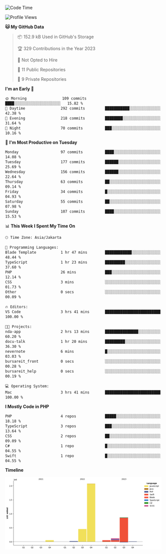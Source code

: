 <!--START_SECTION:waka-->
![Code Time](http://img.shields.io/badge/Code%20Time-240%20hrs%2052%20mins-blue)

![Profile Views](http://img.shields.io/badge/Profile%20Views-0-blue)

**🐱 My GitHub Data** 

> 📦 152.9 kB Used in GitHub's Storage 
 > 
> 🏆 329 Contributions in the Year 2023
 > 
> 🚫 Not Opted to Hire
 > 
> 📜 11 Public Repositories 
 > 
> 🔑 9 Private Repositories 
 > 
**I'm an Early 🐤** 

```text
🌞 Morning                109 commits         ████░░░░░░░░░░░░░░░░░░░░░   15.82 % 
🌆 Daytime                292 commits         ███████████░░░░░░░░░░░░░░   42.38 % 
🌃 Evening                218 commits         ████████░░░░░░░░░░░░░░░░░   31.64 % 
🌙 Night                  70 commits          ███░░░░░░░░░░░░░░░░░░░░░░   10.16 % 
```
📅 **I'm Most Productive on Tuesday** 

```text
Monday                   97 commits          ████░░░░░░░░░░░░░░░░░░░░░   14.08 % 
Tuesday                  177 commits         ██████░░░░░░░░░░░░░░░░░░░   25.69 % 
Wednesday                156 commits         ██████░░░░░░░░░░░░░░░░░░░   22.64 % 
Thursday                 63 commits          ██░░░░░░░░░░░░░░░░░░░░░░░   09.14 % 
Friday                   34 commits          █░░░░░░░░░░░░░░░░░░░░░░░░   04.93 % 
Saturday                 55 commits          ██░░░░░░░░░░░░░░░░░░░░░░░   07.98 % 
Sunday                   107 commits         ████░░░░░░░░░░░░░░░░░░░░░   15.53 % 
```


📊 **This Week I Spent My Time On** 

```text
🕑︎ Time Zone: Asia/Jakarta

💬 Programming Languages: 
Blade Template           1 hr 47 mins        ████████████░░░░░░░░░░░░░   48.44 % 
TypeScript               1 hr 23 mins        █████████░░░░░░░░░░░░░░░░   37.60 % 
PHP                      26 mins             ███░░░░░░░░░░░░░░░░░░░░░░   12.14 % 
CSS                      3 mins              ░░░░░░░░░░░░░░░░░░░░░░░░░   01.73 % 
Other                    0 secs              ░░░░░░░░░░░░░░░░░░░░░░░░░   00.09 % 

🔥 Editors: 
VS Code                  3 hrs 41 mins       █████████████████████████   100.00 % 

🐱‍💻 Projects: 
nda-app                  2 hrs 13 mins       ███████████████░░░░░░░░░░   60.20 % 
docu-talk                1 hr 20 mins        █████████░░░░░░░░░░░░░░░░   36.30 % 
nevernote                6 mins              █░░░░░░░░░░░░░░░░░░░░░░░░   03.03 % 
bursareit_front          0 secs              ░░░░░░░░░░░░░░░░░░░░░░░░░   00.28 % 
bursareit_help           0 secs              ░░░░░░░░░░░░░░░░░░░░░░░░░   00.19 % 

💻 Operating System: 
Mac                      3 hrs 41 mins       █████████████████████████   100.00 % 
```

**I Mostly Code in PHP** 

```text
PHP                      4 repos             █████░░░░░░░░░░░░░░░░░░░░   18.18 % 
TypeScript               3 repos             ███░░░░░░░░░░░░░░░░░░░░░░   13.64 % 
CSS                      2 repos             ██░░░░░░░░░░░░░░░░░░░░░░░   09.09 % 
C#                       1 repo              █░░░░░░░░░░░░░░░░░░░░░░░░   04.55 % 
Swift                    1 repo              █░░░░░░░░░░░░░░░░░░░░░░░░   04.55 % 
```



**Timeline**

![Lines of Code chart](https://raw.githubusercontent.com/brstreet2/brstreet2/main/assets/bar_graph.png)


<!--END_SECTION:waka-->

